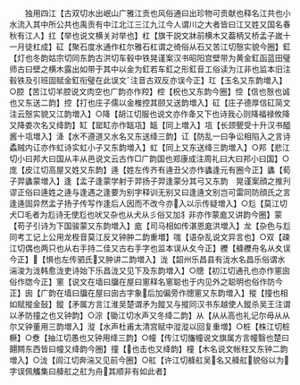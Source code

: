 <!-- { "loadSidebar": true } -->
　　独用四江【古双切水出岷山广雅江贡也风俗通曰出珍物可贡献也释名江共也小水流入其中所公共也禹贡有中江北江三江九江今人谓川之大者皆曰江又姓又国名春秋有江人】扛【举也说文横关对举也】杠【旗干説文牀前横木又葢柄又桥孟子嵗十一月徒杠成】矼【聚石度水通作杠尔雅石杠谓之徛俗从石又苦江切慤实貌今圈】釭【灯也冬韵姑宗切同东韵古洪切车毂中铁晃谨案汉书昭阳宫壁带为黄金釭函蓝田璧师古曰壁之横木露出如带于其中以金为釭若车釭之形釭音工俗读为江非也监本旧注毂铁及引班固赋金釭衔璧在此误文注音古双反亦误今正】玒【玉名又东韵増入】○腔【苦江切羊腔说文肉空也广韵亦作羫】椌【柷也又东韵今圈】悾【信也慤也诚也又东送二韵】控【打也庄子儒以金椎控其颐又送韵増入】矼【庄子德厚信矼简文注云慤实貌又江韵増入】○降【胡江切服也说文亦作夅又下也诗我心则降福禄攸降又降娄次名又绛韵】缸【罂缸亦作缻瓨】缻【同上増入】瓨【长颈甖受十升汉书醯酱十瓨増入】洚【水不遵道又水名又东送绛三韵】讧【防乱一曰争讼相陷入之言诗蟊贼内讧亦作虹诗实虹小子又东韵増入】虹【同上又东送绛三韵増入】○邦【悲江切小曰邦大曰国从丰从邑说文云古作□广韵国也郑康成注周礼曰大曰邦小曰国】○庞【皮江切高屋又姓又东韵】逄【姓左传齐有逄丑父亦作蠭逢元有圈今正】蠭【荀子羿蠭蒙増入】逢【孟子逢蒙学射于羿扬子羿逢蒙分其弓又东韵　晃谨案顔之推刋谬正俗曰逄姓之逄与逢遇之逢要为别字释训无别又曰逢逄文别岂可雷同防顔氏之言逢逄固异然孟子扬子传写作逢后人因而不改今亦入以示传疑増入】○尨【莫江切犬□毛者为尨诗无使尨也吠又杂也从犬从彡俗又加犭非亦作蒙庬又讲韵今圈】蒙【苟子引诗为下国骏蒙又东韵増入】庬【司马相如传湛恩庬洪増入】龙【杂色与尨同考工记上公用龙梐音莫江反又钟肿二韵重増】哤【语杂乱说文异言也】○双【疎江切偶也两只也从右手持二佳又古右手字也监本误从夂今正】艭【舽艭舟名从夊误今正】【惧也左传驷氏又肿讲二韵増入】泷【韶州乐昌县有泷水名昌乐俗谓水湍浚为泷韩愈泷吏诗始下乐昌泷又见下及东韵増入】○牕【初江切通孔也亦作窻囱俗作牎今正】窻【说文在墙曰牖在屋曰窻释名窻聪也于内见外之聪明也俗作防今正】囱【广韵在墙曰牖在屋曰囱古字象后加偏旁作牕窻又东韵増入】摐【撞也相如赋摐金鼔】鏦【矛属方言江淮吴楚谓矛为鏦又与摐同汉书东越使人鏦杀吴王注谓以矛防撞之也又钟韵】○淙【锄江切水声又冬绛二韵】从【从从高也礼记尔毋从从尔又钟董用三韵増入】漎【水声杜甫太清宫赋中漎漎以回复重増】○桩【株江切桩橛】○憃【抽江切愚也又钟用绛三韵】○幢【传江切旛幢说文旗属方言幢翳也楚曰翿闗东西皆曰幢又绛韵今圈】撞【也击也又绛韵】橦【木名说文帐柱又东钟二韵増入】○泷【闾江切奔湍又见前今圈】○舡【许江切舽舡吴名又舽舡貌俗以为字误佩觿集曰舽舡之舡为舟其顺非有如此者】

